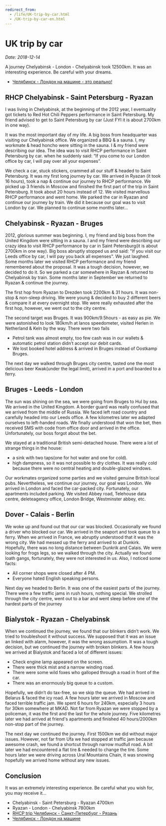 ```yaml
---
redirect_from:
  - /life/UK-trip-by-car.html
  - /UK-trip-by-car-en.html
---
```

# UK trip by car

*Date: 2018-12-14*

A journey Chelyabinsk - London - Chelyabinsk took 12500km. It was an interesting experience. Be careful with your dreams.

* [Челябинск - Лондон на машине - это реально!](UK-trip-by-car-ru.md)

## RHCP Chelyabinsk - Saint Petersburg - Ryazan

I was living in Chelyabinsk, at the beginning of the 2012 year, I eventuality got tickets to Red Hot Chili Peppers performance in Saint Petersburg. My friend advised to get to Saint Petersburg by car (Just FYI it is about 2700km in one way).

It was the most important day of my life. A big boss from headquarter was visiting our Chelyabinsk office. We organized a BBQ & a sauna. I, my workmate & head honcho were sitting in the sauna. I & my friend were describing our idea. The idea was to visit RHCP performance in Saint Petersburg by car. when he suddenly said: “If you come to our London office by car, I will pay over all your expenses”.

We check a car, stuck stickers, crammed all our stuff & headed to Saint Petersburg. It was my first long journey by car. We arrived in Ryazan (it took 16 hours), took a nap & continue our journey to RHCP performance. We  picked up 3 friends in Moscow and finished the first part of the trip in Saint Petersburg. It took about 20 hours instead of 12. We visited marvellous RHCP performance and went home. We parked the car in Ryazan and continue our journey by train. We did it because our goal was to visit London by car. We planned to continue some months later...

## Chelyabinsk - Ryazan - Bruges

2012, glorious summer was beginning. I, my friend and big boss from the United Kingdom were sitting in a sauna. I and my friend were describing our crazy idea to visit RHCP performance by car in Saint Petersburg(it is about 2700km in one way). Big boss abruptly stopped us and said: "If you visit our Leeds office by car, I will pay you back all expenses". We just laughed. Some months later we visited RHCP performance and my friend remembered about the proposal. It was a tough decision, however, we decided to do it. So we parked a car somewhere in Rayzan & returned to Chelyabinsk by train. Some months later in September we returned to Ryazan & continue the journey.

The first hop from Ryazan to Drezden took 2200km & 31 hours. It was non-stop & non-sleep driving. We were young & decided to buy 2 different beers & compare it at every overnight stop. We were really exhausted after the first hop, however, we went out to the city centre.

The second target was Bruges. It was 900km/9.5hours - as easy as pie. We were astonished to look 180km/h at lanos speedometer, visited Herlen in Netherland & Keln by the way. There were two fails

* Petrol tank was almost empty, too few cash was in our wallets & automatic petrol station didn’t accept our debit cards.
* We lost booked hotel address & arrived in Bruges instead of Oostkamp Bruges.

The next day we walked through Bruges city centre, tasted one the most delicious beer Kwak(under the legal limit), arrived in a port and boarded to a ferry.

## Bruges - Leeds - London

The sun was shining on the sea, we were going from Bruges to Hul by sea. We arrived in the United Kingdom. A border guard was really confused that we arrived from the middle of Russia. We faced left road country and carefully headed into our Leeds office. A few kilometres later we adapted ourselves to left-handed roads. We finally understood that won the bet, then received SMS with code from office door and arrived in the office. Unfortunately, our boss forgot about the bet.

We stayed at a traditional British semi-detached house. There were a lot of strange things in the house:

* a sink with two taps(one for hot water and one for cold).
* high dampness, so it was not possible to dry clothes.
It was really cold because there were no central heating and double-glazed windows.

Our workmates organized some parties and we visited genuine British local pubs. Nevertheless, we continue our journey, our goal was London. We arrived in London and faced the car-packed city. Fortunately, our apartments included parking. We visited Abbey road, Telehouse data centre, deleteagency office, London Bridge, Westminster abbey, etc.

## Dover - Calais - Berlin

We woke up and found out that our car was blocked. Occasionally we found a driver who blocked our car. We arrived in the seaport and took queue to a ferry. When we arrived in France, we abruptly understood that it was the wrong city. We had messed up the ferry and arrived to at Dunkirk. Hopefully, there was no long distance between Dunkrik and Calais. We were looking for frogs legs, so we walked through the city. Actually we found loath gangs, fortunately, they were not interested in us. Also, I noticed some facts:

* All corner shops were closed after 4 PM.
* Everyone hated English speaking persons.

Next day we headed to Berlin. It was one of the easiest parts of the journey. There were a few traffic jams in rush hours, nothing special. We strolled through the city centre, went out to a bar and went sleep before one of the hardest parts of the journey

## Bialystok - Ryazan - Chelyabinsk

When we continued the journey, we found that our blinkers didn’t work. We tried to troubleshoot it without success. We supposed that it was an issue an linked with alarm, however, it was the wrong assumption. It was a tough decision, but we continued the journey with broken blinkers. A few hours we arrived at Bialystok and faced a lot of different issues:

* Check engine lamp appeared on the screen.
* There were thick mist and a narrow winding road.
* There were some wild foxes who galloped through a road in front of the car.
* There was an enormously big queue to a custom.

Hopefully, we didn’t do tax-free, so we skip the queue. We had arrived in Belarus & faced the icy road. A few hours later we arrived in Moscow and faced terrible traffic jam. We spent 6 hours for 240km, especially 3 hours for 30km somewhere at MKAD. Not far from Ryazan we were stopped by a policeman, it was the first and the last for the whole journey. Five kilometres later we had arrived at friend's apartments and finished 40 hours/2000km non-stop part of the journey.

The next day we continued the journey. First 1500km we did without major issues. However, not far from Ufa we had stopped at traffic jam because awesome crash, we found a shortcut through narrow mudfull road. A bit later we had encountered a flat tire & needed to change the tire. Some hours later we were driving across Ural Mountains Chain, it was snowing hopefully we arrived home without any new issues.

## Conclusion

It was an extremely interesting experience. Be careful what you wish for, you may receive it...

* Chelyabinsk - Saint Petersburg - Ryazan 4700km
* Ryazan - London - Chelyabinsk 7800km
* [RHCP trip Челябинск - Санкт-Петербург - Рязань](http://autokadabra.ru/shouts/51038)
* [Челябинск - Лондон на машине](http://autokadabra.ru/shouts/53220)
